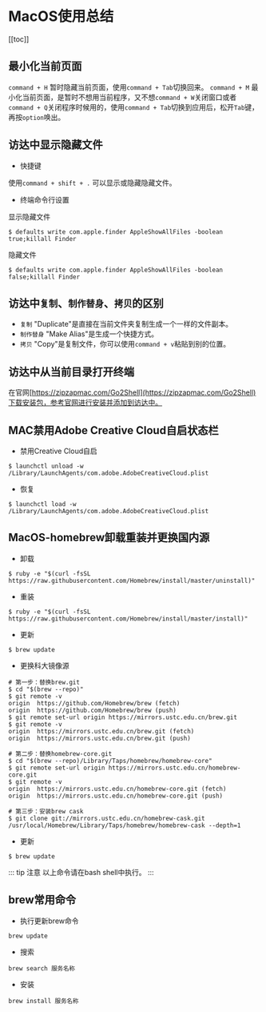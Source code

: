 # MacOS使用总结

[[toc]]

## 最小化当前页面

`command + H` 暂时隐藏当前页面，使用`command + Tab`切换回来。
`command + M` 最小化当前页面，是暂时不想用当前程序，又不想`command + W`关闭窗口或者 `command + Q`关闭程序时候用的，使用`command + Tab`切换到应用后，松开`Tab`键，再按`option`唤出。


## 访达中显示隐藏文件

- 快捷键

使用`command + shift + .` 可以显示或隐藏隐藏文件。

- 终端命令行设置

显示隐藏文件

```shell
$ defaults write com.apple.finder AppleShowAllFiles -boolean true;killall Finder
```

隐藏文件

```shell
$ defaults write com.apple.finder AppleShowAllFiles -boolean false;killall Finder
```


## 访达中`复制`、`制作替身`、`拷贝`的区别

- `复制`   "Duplicate"是直接在当前文件夹复制生成一个一样的文件副本。
- `制作替身` "Make Alias"是生成一个快捷方式。
- `拷贝` "Copy"是复制文件，你可以使用`command + v`粘贴到别的位置。


## 访达中从当前目录打开终端

在官网[https://zipzapmac.com/Go2Shell](https://zipzapmac.com/Go2Shell)下载安装包，参考官网进行安装并添加到访达中。

## MAC禁用Adobe Creative Cloud自启状态栏

- 禁用Creative Cloud自启

```shell
$ launchctl unload -w /Library/LaunchAgents/com.adobe.AdobeCreativeCloud.plist
```

- 恢复

```shell
$ launchctl load -w /Library/LaunchAgents/com.adobe.AdobeCreativeCloud.plist
```




## MacOS-homebrew卸载重装并更换国内源

- 卸载

```shell
$ ruby -e "$(curl -fsSL https://raw.githubusercontent.com/Homebrew/install/master/uninstall)"
```

- 重装

```shell
$ ruby -e "$(curl -fsSL https://raw.githubusercontent.com/Homebrew/install/master/install)"
```

- 更新

```shell
$ brew update
```

- 更换科大镜像源

```shell
# 第一步：替换brew.git
$ cd "$(brew --repo)"
$ git remote -v
origin	https://github.com/Homebrew/brew (fetch)
origin	https://github.com/Homebrew/brew (push)
$ git remote set-url origin https://mirrors.ustc.edu.cn/brew.git
$ git remote -v
origin	https://mirrors.ustc.edu.cn/brew.git (fetch)
origin	https://mirrors.ustc.edu.cn/brew.git (push)

# 第二步：替换homebrew-core.git
$ cd "$(brew --repo)/Library/Taps/homebrew/homebrew-core"
$ git remote set-url origin https://mirrors.ustc.edu.cn/homebrew-core.git
$ git remote -v
origin	https://mirrors.ustc.edu.cn/homebrew-core.git (fetch)
origin	https://mirrors.ustc.edu.cn/homebrew-core.git (push)

# 第三步：安装brew cask
$ git clone git://mirrors.ustc.edu.cn/homebrew-cask.git /usr/local/Homebrew/Library/Taps/homebrew/homebrew-cask --depth=1
```

- 更新

```shell
$ brew update
```

::: tip 注意
以上命令请在bash shell中执行。
:::

## brew常用命令

- 执行更新brew命令

```shell
brew update
```

- 搜索

```shell
brew search 服务名称
```

- 安装

```shell
brew install 服务名称
```
